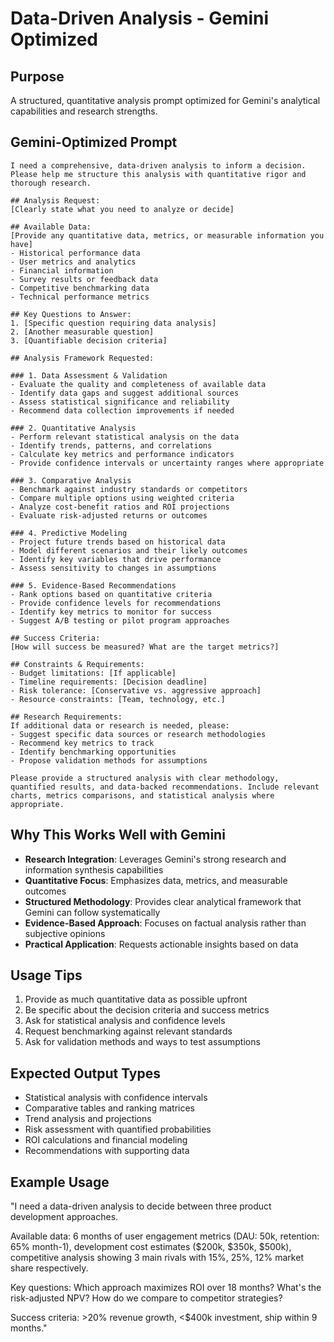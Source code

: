 # Data-Driven Analysis - Gemini Optimized

## Purpose
A structured, quantitative analysis prompt optimized for Gemini's analytical capabilities and research strengths.

## Gemini-Optimized Prompt

```
I need a comprehensive, data-driven analysis to inform a decision. Please help me structure this analysis with quantitative rigor and thorough research.

## Analysis Request:
[Clearly state what you need to analyze or decide]

## Available Data:
[Provide any quantitative data, metrics, or measurable information you have]
- Historical performance data
- User metrics and analytics
- Financial information
- Survey results or feedback data
- Competitive benchmarking data
- Technical performance metrics

## Key Questions to Answer:
1. [Specific question requiring data analysis]
2. [Another measurable question]
3. [Quantifiable decision criteria]

## Analysis Framework Requested:

### 1. Data Assessment & Validation
- Evaluate the quality and completeness of available data
- Identify data gaps and suggest additional sources
- Assess statistical significance and reliability
- Recommend data collection improvements if needed

### 2. Quantitative Analysis
- Perform relevant statistical analysis on the data
- Identify trends, patterns, and correlations
- Calculate key metrics and performance indicators
- Provide confidence intervals or uncertainty ranges where appropriate

### 3. Comparative Analysis
- Benchmark against industry standards or competitors
- Compare multiple options using weighted criteria
- Analyze cost-benefit ratios and ROI projections
- Evaluate risk-adjusted returns or outcomes

### 4. Predictive Modeling
- Project future trends based on historical data
- Model different scenarios and their likely outcomes
- Identify key variables that drive performance
- Assess sensitivity to changes in assumptions

### 5. Evidence-Based Recommendations
- Rank options based on quantitative criteria
- Provide confidence levels for recommendations
- Identify key metrics to monitor for success
- Suggest A/B testing or pilot program approaches

## Success Criteria:
[How will success be measured? What are the target metrics?]

## Constraints & Requirements:
- Budget limitations: [If applicable]
- Timeline requirements: [Decision deadline]
- Risk tolerance: [Conservative vs. aggressive approach]
- Resource constraints: [Team, technology, etc.]

## Research Requirements:
If additional data or research is needed, please:
- Suggest specific data sources or research methodologies
- Recommend key metrics to track
- Identify benchmarking opportunities
- Propose validation methods for assumptions

Please provide a structured analysis with clear methodology, quantified results, and data-backed recommendations. Include relevant charts, metrics comparisons, and statistical analysis where appropriate.
```

## Why This Works Well with Gemini

- **Research Integration**: Leverages Gemini's strong research and information synthesis capabilities
- **Quantitative Focus**: Emphasizes data, metrics, and measurable outcomes
- **Structured Methodology**: Provides clear analytical framework that Gemini can follow systematically
- **Evidence-Based Approach**: Focuses on factual analysis rather than subjective opinions
- **Practical Application**: Requests actionable insights based on data

## Usage Tips

1. Provide as much quantitative data as possible upfront
2. Be specific about the decision criteria and success metrics
3. Ask for statistical analysis and confidence levels
4. Request benchmarking against relevant standards
5. Ask for validation methods and ways to test assumptions

## Expected Output Types

- Statistical analysis with confidence intervals
- Comparative tables and ranking matrices
- Trend analysis and projections
- Risk assessment with quantified probabilities
- ROI calculations and financial modeling
- Recommendations with supporting data

## Example Usage

"I need a data-driven analysis to decide between three product development approaches. 

Available data: 6 months of user engagement metrics (DAU: 50k, retention: 65% month-1), development cost estimates ($200k, $350k, $500k), competitive analysis showing 3 main rivals with 15%, 25%, 12% market share respectively.

Key questions: Which approach maximizes ROI over 18 months? What's the risk-adjusted NPV? How do we compare to competitor strategies?

Success criteria: >20% revenue growth, <$400k investment, ship within 9 months."